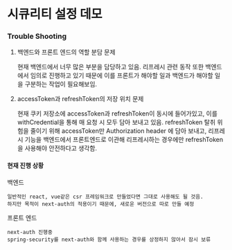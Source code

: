 # 시큐리티 설정 데모


### Trouble Shooting
1. 백엔드와 프론트 엔드의 역할 분담 문제
    
    현재 백엔드에서 너무 많은 부분을 담당하고 있음. 리프레시 관련 동작 또한 백엔드에서 임의로 진행하고 있기 때문에 이를 프론트가 해야할 일과 백엔드가 해야할 일을 구분하는 작업이 필요해보임.

2. accessToken과 refreshToken의 저장 위치 문제

    현재 쿠키 저장소에 accessToken과 refreshToken이 동시에 들어가있고, 이를 withCredential을 통해 매 요청 시 모두 담아 보내고 있음.
    refreshToken 탈취 위험을 줄이기 위해 accessToken만 Authorization header 에 담아 보내고, 리프레시 기능을 백엔드에서 프론트엔드로 이관해 리프레시하는 경우에만 refreshToken을 사용해야 안전하다고 생각함.



#### 현재 진행 상황

백엔드

    일반적인 react, vue같은 csr 프레임워크로 만들었다면 그대로 사용해도 될 것음. 
    하지만 목적이 next-auth의 적용이기 때문에, 새로운 버전으로 따로 만들 예정

프론트 엔드

    next-auth 진행중
    spring-security를 next-auth와 함께 사용하는 경우를 상정하지 않아서 잠시 보류